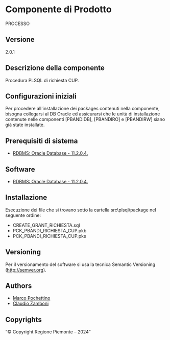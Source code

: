 # Componente di Prodotto
PROCESSO

## Versione
2.0.1

## Descrizione della componente
Procedura PLSQL di richiesta CUP.

## Configurazioni iniziali
Per procedere all'installazione dei packages contenuti nella componente, bisogna collegarsi al DB Oracle ed assicurarsi che le unità di installazione contenute nelle componenti [PBANDIDB], [PBANDIRO] e [PBANDIRW] siano già state installate.

## Prerequisiti di sistema
* [RDBMS: Oracle Database - 11.2.0.4.](https://www.oracle.com/java)

## Software
* [RDBMS: Oracle Database - 11.2.0.4.](https://www.oracle.com/java)

## Installazione
Esecuzione dei file che si trovano sotto la cartella src\plsql\package nel seguente ordine:
* CREATE_GRANT_RICHIESTA.sql
* PCK_PBANDI_RICHIESTA_CUP.pkb
* PCK_PBANDI_RICHIESTA_CUP.pks


## Versioning
Per il versionamento del software si usa la tecnica Semantic Versioning (http://semver.org).

## Authors
* [Marco Pochettino](mailto:marco.pochettino@csi.it)
* [Claudio Zamboni](mailto:claudio.zamboni@csi.it)

## Copyrights
“© Copyright Regione Piemonte – 2024”